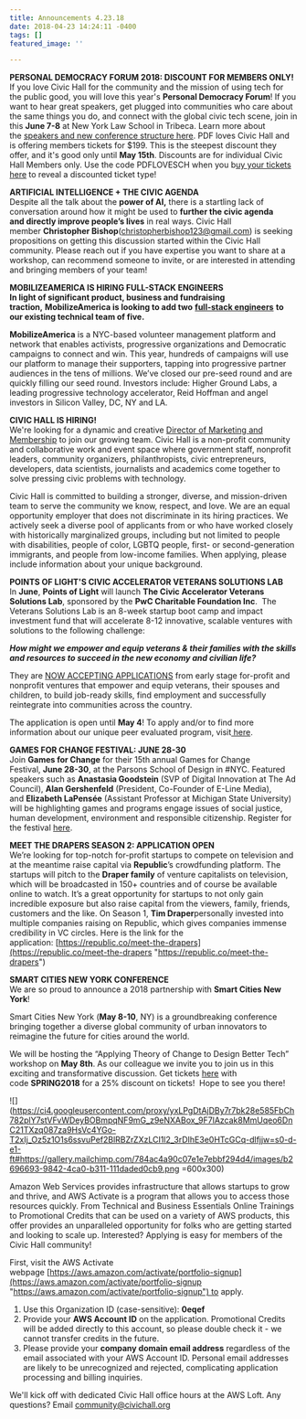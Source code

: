 ```yaml
---
title: Announcements 4.23.18
date: 2018-04-23 14:24:11 -0400
tags: []
featured_image: ''

---
```

**PERSONAL DEMOCRACY FORUM 2018: DISCOUNT FOR MEMBERS ONLY!**   
If you love Civic Hall for the community and the mission of using tech for the public good, you will love this year's **Personal Democracy Forum**! If you want to hear great speakers, get plugged into communities who care about the same things you do, and connect with the global civic tech scene, join in this **June 7-8** at New York Law School in Tribeca. Learn more about the [speakers and new conference structure here](https://www.pdf-18.com/?mc_cid=c8cc746f08&mc_eid=\[UNIQID\]). PDF loves Civic Hall and is offering members tickets for $199. This is the steepest discount they offer, and it's good only until **May 15th**. Discounts are for individual Civic Hall Members only. Use the code PDFLOVESCH when you b[uy your tickets here](https://www.eventbrite.com/e/personal-democracy-forum-2018-tickets-44291979503?mc_cid=c8cc746f08&mc_eid=\[UNIQID\]) to reveal a discounted ticket type!   
  
**ARTIFICIAL INTELLIGENCE + THE CIVIC AGENDA**  
Despite all the talk about the **power of AI,** there is a startling lack of conversation around how it might be used to **further the civic agenda and directly improve people’s lives** in real ways. Civic Hall member **Christopher Bishop**([christopherbishop123@gmail.com](mailto:christopherbishop123@gmail.com)) is seeking propositions on getting this discussion started within the Civic Hall community. Please reach out if you have expertise you want to share at a workshop, can recommend someone to invite, or are interested in attending and bringing members of your team!  
  
**MOBILIZEAMERICA IS HIRING FULL-STACK ENGINEERS**  
**In light of significant product, business and fundraising traction,** **MobilizeAmerica is looking to add two** [**full-stack engineers**](https://www.mobilizeamerica.io/jobs?mc_cid=c8cc746f08&mc_eid=\[UNIQID\]) **to our existing technical team of five.**  
  
**MobilizeAmerica** is a NYC-based volunteer management platform and network that enables activists, progressive organizations and Democratic campaigns to connect and win. This year, hundreds of campaigns will use our platform to manage their supporters, tapping into progressive partner audiences in the tens of millions. We’ve closed our pre-seed round and are quickly filling our seed round. Investors include: Higher Ground Labs, a leading progressive technology accelerator, Reid Hoffman and angel investors in Silicon Valley, DC, NY and LA.   
  
**CIVIC HALL IS HIRING!**  
We're looking for a dynamic and creative [Director of Marketing and Membership](https://civichall.org/jobs/director-marketing-membership/?mc_cid=c8cc746f08&mc_eid=\[UNIQID\]) to join our growing team. Civic Hall is a non-profit community and collaborative work and event space where government staff, nonprofit leaders, community organizers, philanthropists, civic entrepreneurs, developers, data scientists, journalists and academics come together to solve pressing civic problems with technology.   
  
Civic Hall is committed to building a stronger, diverse, and mission-driven team to serve the community we know, respect, and love. We are an equal opportunity employer that does not discriminate in its hiring practices. We actively seek a diverse pool of applicants from or who have worked closely with historically marginalized groups, including but not limited to people with disabilities, people of color, LGBTQ people, first- or second-generation immigrants, and people from low-income families. When applying, please include information about your unique background.  
  
**POINTS OF LIGHT'S CIVIC ACCELERATOR VETERANS SOLUTIONS LAB**  
In **June**, **Points of Light** will launch **The Civic Accelerator Veterans Solutions Lab**, sponsored by the **PwC Charitable Foundation Inc**.  The Veterans Solutions Lab is an 8-week startup boot camp and impact investment fund that will accelerate 8-12 innovative, scalable ventures with solutions to the following challenge:

**_How might we empower and equip veterans & their families with the skills and resources to succeed in the new economy and civilian life?_**

They are [NOW ACCEPTING APPLICATIONS](http://cvcx.org/veterans-solutions-lab?mc_cid=c8cc746f08&mc_eid=\[UNIQID\]) from early stage for-profit and nonprofit ventures that empower and equip veterans, their spouses and children, to build job-ready skills, find employment and successfully reintegrate into communities across the country.

The application is open until **May 4**! To apply and/or to find more information about our unique peer evaluated program, visit[ here](http://cvcx.org/veterans-solutions-lab?mc_cid=c8cc746f08&mc_eid=\[UNIQID\]).  
  
**GAMES FOR CHANGE FESTIVAL: JUNE 28-30**  
Join **Games for Change** for their 15th annual Games for Change Festival, **June 28-30**, at the Parsons School of Design in #NYC. Featured speakers such as **Anastasia Goodstein** (SVP of Digital Innovation at The Ad Council), **Alan Gershenfeld** (President, Co-Founder of E-Line Media), and **Elizabeth LaPensée** (Assistant Professor at Michigan State University) will be highlighting games and programs engage issues of social justice, human development, environment and responsible citizenship. Register for the festival [here](http://g4c18.eventbrite.com/?mc_cid=c8cc746f08&mc_eid=\[UNIQID\]).  
  
**MEET THE DRAPERS SEASON 2: APPLICATION OPEN**  
We’re looking for top-notch for-profit startups to compete on television and at the meantime raise capital via **Republic**’s crowdfunding platform. The startups will pitch to the **Draper family** of venture capitalists on television, which will be broadcasted in 150+ countries and of course be available online to watch. It’s a great opportunity for startups to not only gain incredible exposure but also raise capital from the viewers, family, friends, customers and the like. On Season 1, **Tim Draper**personally invested into multiple companies raising on Republic, which gives companies immense credibility in VC circles. Here is the link for the application: [https://republic.co/meet-the-drapers](https://republic.co/meet-the-drapers "https://republic.co/meet-the-drapers")  
  
**SMART CITIES NEW YORK CONFERENCE**  
We are so proud to announce a 2018 partnership with **Smart Cities New York**!  
  
Smart Cities New York (**May 8-10**, NY) is a groundbreaking conference bringing together a diverse global community of urban innovators to reimagine the future for cities around the world.  
  
We will be hosting the “Applying Theory of Change to Design Better Tech” workshop on **May 8th**. As our colleague we invite you to join us in this exciting and transformative discussion. Get tickets [here](https://www.eventbrite.com/e/smart-cities-new-york-2018-powered-by-people-tickets-39202329222?discount=SPRING2018&mc_cid=c8cc746f08&mc_eid=\[UNIQID\]) with code **SPRING2018** for a 25% discount on tickets!  Hope to see you there!  
  
![](https://ci4.googleusercontent.com/proxy/yxLPgDtAjDBy7r7bk28e585FbCh782plY7stVFvWDeyBOBmpqNF9mG_z9eNXABox_9F7lAzcak8MmUqeo6DnC21TXzq087za9HsVc4YGo-T2xIj_Oz5z1O1s6ssvuPef2BlRBZrZXzLCI1l2_3rDIhE3e0HTcGCq-dlfjjw=s0-d-e1-ft#https://gallery.mailchimp.com/784ac4a90c07e1e7ebbf294d4/images/b2696693-9842-4ca0-b311-111daded0cb9.png =600x300)

Amazon Web Services provides infrastructure that allows startups to grow and thrive, and AWS Activate is a program that allows you to access those resources quickly. From Technical and Business Essentials Online Trainings to Promotional Credits that can be used on a variety of AWS products, this offer provides an unparalleled opportunity for folks who are getting started and looking to scale up. Interested? Applying is easy for members of the Civic Hall community!  
  
First, visit the AWS Activate webpage [https://aws.amazon.com/activate/portfolio-signup](https://aws.amazon.com/activate/portfolio-signup "https://aws.amazon.com/activate/portfolio-signup") to apply.

1. Use this Organization ID (case-sensitive): **0eqef**
2. Provide your **AWS Account ID** on the application. Promotional Credits will be added directly to this account, so please double check it - we cannot transfer credits in the future.
3. Please provide your **company domain email address** regardless of the email associated with your AWS Account ID. Personal email addresses are likely to be unrecognized and rejected, complicating application processing and billing inquiries.

We'll kick off with dedicated Civic Hall office hours at the AWS Loft. Any questions? Email [community@civichall.org](mailto:community@civichall.org)